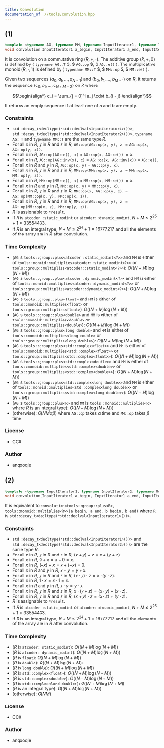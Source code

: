 ```yaml
---
title: Convolution
documentation_of: //tools/convolution.hpp
---
```


## (1)
```cpp
template <typename AG, typename MM, typename InputIterator1, typename InputIterator2, typename OutputIterator>
void convolution(InputIterator1 a_begin, InputIterator1 a_end, InputIterator2 b_begin, InputIterator2 b_end, OutputIterator result);
```

It is convolution on a commutative ring $(R, +, \cdot)$.
The additive group $(R, +, 0)$ is defined by $($ `typename AG::T` $, $ `AG::op` $, $ `AG::e()` $)$.
The multiplicative monoid $(R, \cdot, 1)$ is defined by $($ `typename MM::T` $, $ `MM::op` $, $ `MM::e()` $)$.

Given two sequences $(a_0, a_1, \ldots, a_{N - 1})$ and $(b_0, b_1, \ldots, b_{M - 1})$ on $R$, it returns the sequence $(c_0, c_1, \ldots, c_{N + M - 2})$ on $R$ where

$$\begin{align*}
c_i = \sum_{j = 0}^i a_j \cdot b_{i - j}
\end{align*}$$

It returns an empty sequence if at least one of $a$ and $b$ are empty.

### Constraints
- `std::decay_t<decltype(*std::declval<InputIterator1>())>`, `std::decay_t<decltype(*std::declval<InputIterator2>())>`, `typename AG::T` and `typename MM::T` are the same type $R$.
- For all $x$ in $R$, $y$ in $R$ and $z$ in $R$, `AG::op(AG::op(x, y), z)` $=$ `AG::op(x, AG::op(y, z))`.
- For all $x$ in $R$, `AG::op(AG::e(), x)` $=$ `AG::op(x, AG::e())` $= x$.
- For all $x$ in $R$, `AG::op(AG::inv(x), x)` $=$ `AG::op(x, AG::inv(x))` $=$ `AG::e()`.
- For all $x$ in $R$ and $y$ in $R$, `AG::op(x, y)` $=$ `AG::op(y, x)`.
- For all $x$ in $R$, $y$ in $R$ and $z$ in $R$, `MM::op(MM::op(x, y), z)` $=$ `MM::op(x, MM::op(y, z))`.
- For all $x$ in $R$, `MM::op(MM::e(), x)` $=$ `MM::op(x, MM::e())` $= x$.
- For all $x$ in $R$ and $y$ in $R$, `MM::op(x, y)` $=$ `MM::op(y, x)`.
- For all $x$ in $R$, $y$ in $R$ and $z$ in $R$, `MM::op(x, AG::op(y, z))` $=$ `AG::op(MM::op(x, y), MM::op(x, z))`.
- For all $x$ in $R$, $y$ in $R$ and $z$ in $R$, `MM::op(AG::op(x, y), z)` $=$ `AG::op(MM::op(x, z), MM::op(y, z))`.
- $R$ is assignable to `*result`.
- If $R$ is `atcoder::static_modint` or `atcoder::dynamic_modint`, $N + M \leq 2^{25} + 1 = 33554433$.
- If $R$ is an integral type, $N + M \leq 2^{24} + 1 = 16777217$ and all the elements of the array are in $R$ after convolution.

### Time Complexity
- (`AG` is `tools::group::plus<atcoder::static_modint<?>>` and `MM` is either of `tools::monoid::multiplies<atcoder::static_modint<?>>` or `tools::group::multiplies<atcoder::static_modint<?>>`): $O((N + M) \log (N + M))$
- (`AG` is `tools::group::plus<atcoder::dynamic_modint<?>>` and `MM` is either of `tools::monoid::multiplies<atcoder::dynamic_modint<?>>` or `tools::group::multiplies<atcoder::dynamic_modint<?>>`): $O((N + M) \log (N + M))$
- (`AG` is `tools::group::plus<float>` and `MM` is either of `tools::monoid::multiplies<float>` or `tools::group::multiplies<float>`): $O((N + M) \log (N + M))$
- (`AG` is `tools::group::plus<double>` and `MM` is either of `tools::monoid::multiplies<double>` or `tools::group::multiplies<double>`): $O((N + M) \log (N + M))$
- (`AG` is `tools::group::plus<long double>` and `MM` is either of `tools::monoid::multiplies<long double>` or `tools::group::multiplies<long double>`): $O((N + M) \log (N + M))$
- (`AG` is `tools::group::plus<std::complex<float>>` and `MM` is either of `tools::monoid::multiplies<std::complex<float>>` or `tools::group::multiplies<std::complex<float>>`): $O((N + M) \log (N + M))$
- (`AG` is `tools::group::plus<std::complex<double>>` and `MM` is either of `tools::monoid::multiplies<std::complex<double>>` or `tools::group::multiplies<std::complex<double>>`): $O((N + M) \log (N + M))$
- (`AG` is `tools::group::plus<std::complex<long double>>` and `MM` is either of `tools::monoid::multiplies<std::complex<long double>>` or `tools::group::multiplies<std::complex<long double>>`): $O((N + M) \log (N + M))$
- (`AG` is `tools::group::plus<R>` and `MM` is `tools::monoid::multiplies<R>` where $R$ is an integral type): $O((N + M) \log (N + M))$
- (otherwise): $O(NM \alpha \beta)$ where `AG::op` takes $\alpha$ time and `MM::op` takes $\beta$ time

### License
- CC0

### Author
- anqooqie

## (2)
```cpp
template <typename InputIterator1, typename InputIterator2, typename OutputIterator>
void convolution(InputIterator1 a_begin, InputIterator1 a_end, InputIterator2 b_begin, InputIterator2 b_end, OutputIterator result);
```

It is equivalent to `convolution<tools::group::plus<R>, tools::monoid::multiplies<R>>(a_begin, a_end, b_begin, b_end)` where `R` is `std::decay_t<decltype(*std::declval<InputIterator1>())>`.

### Constraints
- `std::decay_t<decltype(*std::declval<InputIterator1>())>` and `std::decay_t<decltype(*std::declval<InputIterator2>())>` are the same type $R$.
- For all $x$ in $R$, $y$ in $R$ and $z$ in $R$, $(x + y) + z = x + (y + z)$.
- For all $x$ in $R$, $0 + x = x + 0 = x$.
- For all $x$ in $R$, $(-x) + x = x + (-x) = 0$.
- For all $x$ in $R$ and $y$ in $R$, $x + y = y + x$.
- For all $x$ in $R$, $y$ in $R$ and $z$ in $R$, $(x \cdot y) \cdot z = x \cdot (y \cdot z)$.
- For all $x$ in $R$, $1 \cdot x = x \cdot 1 = x$.
- For all $x$ in $R$ and $y$ in $R$, $x \cdot y = y \cdot x$.
- For all $x$ in $R$, $y$ in $R$ and $z$ in $R$, $x \cdot (y + z) = (x \cdot y) + (x \cdot z)$.
- For all $x$ in $R$, $y$ in $R$ and $z$ in $R$, $(x + y) \cdot z = (x \cdot z) + (y \cdot z)$.
- $R$ is assignable to `*result`.
- If $R$ is `atcoder::static_modint` or `atcoder::dynamic_modint`, $N + M \leq 2^{25} + 1 = 33554433$.
- If $R$ is an integral type, $N + M \leq 2^{24} + 1 = 16777217$ and all the elements of the array are in $R$ after convolution.

### Time Complexity
- ($R$ is `atcoder::static_modint`): $O((N + M) \log (N + M))$
- ($R$ is `atcoder::dynamic_modint`): $O((N + M) \log (N + M))$
- ($R$ is `float`): $O((N + M) \log (N + M))$
- ($R$ is `double`): $O((N + M) \log (N + M))$
- ($R$ is `long double`): $O((N + M) \log (N + M))$
- ($R$ is `std::complex<float>`): $O((N + M) \log (N + M))$
- ($R$ is `std::complex<double>`): $O((N + M) \log (N + M))$
- ($R$ is `std::complex<lond double>`): $O((N + M) \log (N + M))$
- ($R$ is an integral type): $O((N + M) \log (N + M))$
- (otherwise): $O(NM)$

### License
- CC0

### Author
- anqooqie
